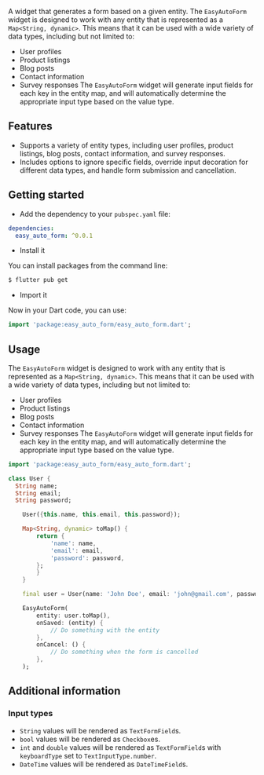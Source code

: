 <!--
This README describes the package. If you publish this package to pub.dev,
this README's contents appear on the landing page for your package.

For information about how to write a good package README, see the guide for
[writing package pages](https://dart.dev/guides/libraries/writing-package-pages).

For general information about developing packages, see the Dart guide for
[creating packages](https://dart.dev/guides/libraries/create-library-packages)
and the Flutter guide for
[developing packages and plugins](https://flutter.dev/developing-packages).
-->

A widget that generates a form based on a given entity.
The `EasyAutoForm` widget is designed to work with any entity that is represented as a `Map<String, dynamic>`.
This means that it can be used with a wide variety of data types, including but not limited to:

- User profiles
- Product listings
- Blog posts
- Contact information
- Survey responses
  The `EasyAutoForm` widget will generate input fields for each key in the entity map, and will automatically determine the appropriate input type based on the value type.

## Features

- Supports a variety of entity types, including user profiles, product listings, blog posts, contact information, and survey responses.
- Includes options to ignore specific fields, override input decoration for different data types, and handle form submission and cancellation.

## Getting started

- Add the dependency to your `pubspec.yaml` file:

```yaml
dependencies:
  easy_auto_form: ^0.0.1
```

- Install it

You can install packages from the command line:

```bash
$ flutter pub get
```

- Import it

Now in your Dart code, you can use:

```dart
import 'package:easy_auto_form/easy_auto_form.dart';
```

## Usage

The `EasyAutoForm` widget is designed to work with any entity that is represented as a `Map<String, dynamic>`.
This means that it can be used with a wide variety of data types, including but not limited to:

- User profiles
- Product listings
- Blog posts
- Contact information
- Survey responses
  The `EasyAutoForm` widget will generate input fields for each key in the entity map, and will automatically determine the appropriate input type based on the value type.

```dart
import 'package:easy_auto_form/easy_auto_form.dart';

class User {
  String name;
  String email;
  String password;

    User({this.name, this.email, this.password});

    Map<String, dynamic> toMap() {
        return {
            'name': name,
            'email': email,
            'password': password,
        };
        }
    }

    final user = User(name: 'John Doe', email: 'john@gmail.com', password '123456');

    EasyAutoForm(
        entity: user.toMap(),
        onSaved: (entity) {
            // Do something with the entity
        },
        onCancel: () {
            // Do something when the form is cancelled
        },
    );
```

## Additional information

### Input types

- `String` values will be rendered as `TextFormField`s.
- `bool` values will be rendered as `Checkbox`es.
- `int` and `double` values will be rendered as `TextFormField`s with `keyboardType` set to `TextInputType.number`.
- `DateTime` values will be rendered as `DateTimeField`s.

